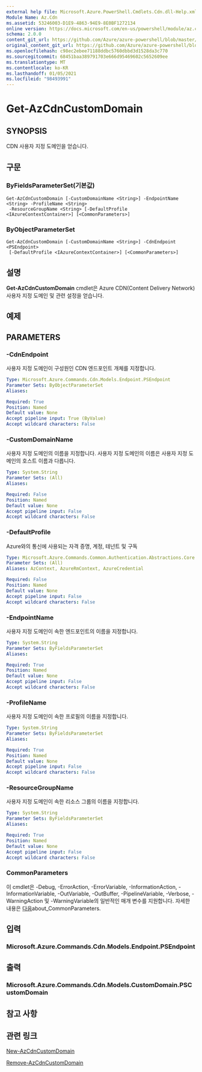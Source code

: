 ```yaml
---
external help file: Microsoft.Azure.PowerShell.Cmdlets.Cdn.dll-Help.xml
Module Name: Az.Cdn
ms.assetid: 53246003-D1E9-4863-94E9-8E0BF1272134
online version: https://docs.microsoft.com/en-us/powershell/module/az.cdn/get-azcdncustomdomain
schema: 2.0.0
content_git_url: https://github.com/Azure/azure-powershell/blob/master/src/Cdn/Cdn/help/Get-AzCdnCustomDomain.md
original_content_git_url: https://github.com/Azure/azure-powershell/blob/master/src/Cdn/Cdn/help/Get-AzCdnCustomDomain.md
ms.openlocfilehash: c98ec2ebee71188ddbc5760dbbd3d1528da3c770
ms.sourcegitcommit: 68451baa389791703e666d95469602c5652609ee
ms.translationtype: MT
ms.contentlocale: ko-KR
ms.lasthandoff: 01/05/2021
ms.locfileid: "98493991"
---
```

# Get-AzCdnCustomDomain

## SYNOPSIS
CDN 사용자 지정 도메인을 얻습니다.

## 구문

### ByFieldsParameterSet(기본값)
```
Get-AzCdnCustomDomain [-CustomDomainName <String>] -EndpointName <String> -ProfileName <String>
 -ResourceGroupName <String> [-DefaultProfile <IAzureContextContainer>] [<CommonParameters>]
```

### ByObjectParameterSet
```
Get-AzCdnCustomDomain [-CustomDomainName <String>] -CdnEndpoint <PSEndpoint>
 [-DefaultProfile <IAzureContextContainer>] [<CommonParameters>]
```

## 설명
**Get-AzCdnCustomDomain** cmdlet은 Azure CDN(Content Delivery Network) 사용자 지정 도메인 및 관련 설정을 얻습니다.

## 예제

## PARAMETERS

### -CdnEndpoint
사용자 지정 도메인이 구성원인 CDN 엔드포인트 개체를 지정합니다.

```yaml
Type: Microsoft.Azure.Commands.Cdn.Models.Endpoint.PSEndpoint
Parameter Sets: ByObjectParameterSet
Aliases:

Required: True
Position: Named
Default value: None
Accept pipeline input: True (ByValue)
Accept wildcard characters: False
```

### -CustomDomainName
사용자 지정 도메인의 이름을 지정합니다.
사용자 지정 도메인의 이름은 사용자 지정 도메인의 호스트 이름과 다릅니다.

```yaml
Type: System.String
Parameter Sets: (All)
Aliases:

Required: False
Position: Named
Default value: None
Accept pipeline input: False
Accept wildcard characters: False
```

### -DefaultProfile
Azure와의 통신에 사용되는 자격 증명, 계정, 테넌트 및 구독

```yaml
Type: Microsoft.Azure.Commands.Common.Authentication.Abstractions.Core.IAzureContextContainer
Parameter Sets: (All)
Aliases: AzContext, AzureRmContext, AzureCredential

Required: False
Position: Named
Default value: None
Accept pipeline input: False
Accept wildcard characters: False
```

### -EndpointName
사용자 지정 도메인이 속한 엔드포인트의 이름을 지정합니다.

```yaml
Type: System.String
Parameter Sets: ByFieldsParameterSet
Aliases:

Required: True
Position: Named
Default value: None
Accept pipeline input: False
Accept wildcard characters: False
```

### -ProfileName
사용자 지정 도메인이 속한 프로필의 이름을 지정합니다.

```yaml
Type: System.String
Parameter Sets: ByFieldsParameterSet
Aliases:

Required: True
Position: Named
Default value: None
Accept pipeline input: False
Accept wildcard characters: False
```

### -ResourceGroupName
사용자 지정 도메인이 속한 리소스 그룹의 이름을 지정합니다.

```yaml
Type: System.String
Parameter Sets: ByFieldsParameterSet
Aliases:

Required: True
Position: Named
Default value: None
Accept pipeline input: False
Accept wildcard characters: False
```

### CommonParameters
이 cmdlet은 -Debug, -ErrorAction, -ErrorVariable, -InformationAction, -InformationVariable, -OutVariable, -OutBuffer, -PipelineVariable, -Verbose, -WarningAction 및 -WarningVariable의 일반적인 매개 변수를 지원합니다. 자세한 내용은 [다음](http://go.microsoft.com/fwlink/?LinkID=113216)about_CommonParameters.

## 입력

### Microsoft.Azure.Commands.Cdn.Models.Endpoint.PSEndpoint

## 출력

### Microsoft.Azure.Commands.Cdn.Models.CustomDomain.PSCustomDomain

## 참고 사항

## 관련 링크

[New-AzCdnCustomDomain](./New-AzCdnCustomDomain.md)

[Remove-AzCdnCustomDomain](./Remove-AzCdnCustomDomain.md)


